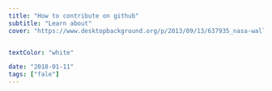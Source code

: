 ```yaml
---
title: "How to contribute on github"
subtitle: "Learn about"
cover: "https://www.desktopbackground.org/p/2013/09/13/637935_nasa-wallpapers_1600x1200_h.jpg"


textColor: "white"

date: "2018-01-11"
tags: ["fale"]
---
```

<!--stackedit_data:
eyJoaXN0b3J5IjpbNTc1Nzc3MzI0XX0=
-->
